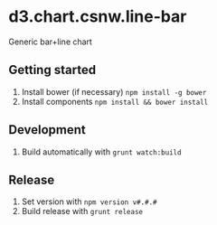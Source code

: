 d3.chart.csnw.line-bar
======================

Generic bar+line chart

Getting started
---------------
1. Install bower (if necessary) `npm install -g bower`
2. Install components `npm install && bower install`

Development
-----------
1. Build automatically with `grunt watch:build`

Release
-------
1. Set version with `npm version v#.#.#`
2. Build release with `grunt release`
